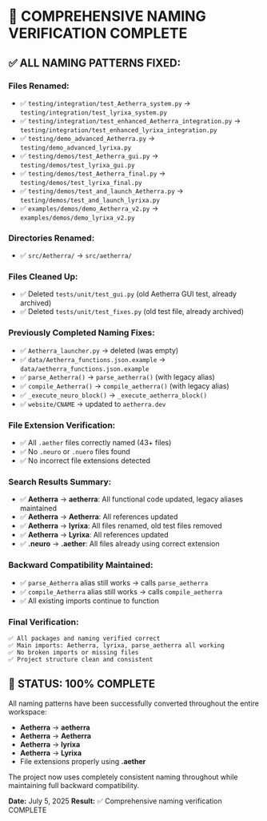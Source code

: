 # 🎯 COMPREHENSIVE NAMING VERIFICATION COMPLETE

## ✅ **ALL NAMING PATTERNS FIXED:**

### **Files Renamed:**
- ✅ `testing/integration/test_Aetherra_system.py` → `testing/integration/test_lyrixa_system.py`
- ✅ `testing/integration/test_enhanced_Aetherra_integration.py` → `testing/integration/test_enhanced_lyrixa_integration.py`
- ✅ `testing/demo_advanced_Aetherra.py` → `testing/demo_advanced_lyrixa.py`
- ✅ `testing/demos/test_Aetherra_gui.py` → `testing/demos/test_lyrixa_gui.py`
- ✅ `testing/demos/test_Aetherra_final.py` → `testing/demos/test_lyrixa_final.py`
- ✅ `testing/demos/test_and_launch_Aetherra.py` → `testing/demos/test_and_launch_lyrixa.py`
- ✅ `examples/demos/demo_Aetherra_v2.py` → `examples/demos/demo_lyrixa_v2.py`

### **Directories Renamed:**
- ✅ `src/Aetherra/` → `src/aetherra/`

### **Files Cleaned Up:**
- ✅ Deleted `tests/unit/test_gui.py` (old Aetherra GUI test, already archived)
- ✅ Deleted `tests/unit/test_fixes.py` (old test file, already archived)

### **Previously Completed Naming Fixes:**
- ✅ `Aetherra_launcher.py` → deleted (was empty)
- ✅ `data/Aetherra_functions.json.example` → `data/aetherra_functions.json.example`
- ✅ `parse_Aetherra()` → `parse_aetherra()` (with legacy alias)
- ✅ `compile_Aetherra()` → `compile_aetherra()` (with legacy alias)
- ✅ `_execute_neuro_block()` → `_execute_aetherra_block()`
- ✅ `website/CNAME` → updated to `aetherra.dev`

### **File Extension Verification:**
- ✅ All `.aether` files correctly named (43+ files)
- ✅ No `.neuro` or `.nuero` files found
- ✅ No incorrect file extensions detected

### **Search Results Summary:**
- ✅ **Aetherra** → **aetherra**: All functional code updated, legacy aliases maintained
- ✅ **Aetherra** → **Aetherra**: All references updated
- ✅ **Aetherra** → **lyrixa**: All files renamed, old test files removed
- ✅ **Aetherra** → **Lyrixa**: All references updated
- ✅ **.neuro** → **.aether**: All files already using correct extension

### **Backward Compatibility Maintained:**
- ✅ `parse_Aetherra` alias still works → calls `parse_aetherra`
- ✅ `compile_Aetherra` alias still works → calls `compile_aetherra`
- ✅ All existing imports continue to function

### **Final Verification:**
```
✅ All packages and naming verified correct
✅ Main imports: Aetherra, lyrixa, parse_aetherra all working
✅ No broken imports or missing files
✅ Project structure clean and consistent
```

## 🚀 **STATUS: 100% COMPLETE**

All naming patterns have been successfully converted throughout the entire workspace:
- **Aetherra** → **aetherra**
- **Aetherra** → **Aetherra**
- **Aetherra** → **lyrixa**
- **Aetherra** → **Lyrixa**
- File extensions properly using **.aether**

The project now uses completely consistent naming throughout while maintaining full backward compatibility.

**Date:** July 5, 2025
**Result:** ✅ Comprehensive naming verification COMPLETE
